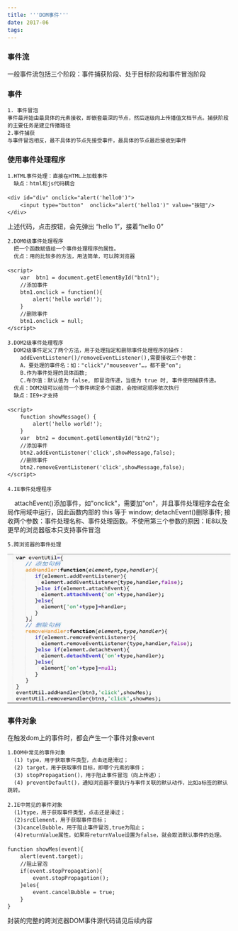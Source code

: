 ```yaml
---
title: '''DOM事件'''
date: 2017-06
tags:
---
```


### 事件流
一般事件流包括三个阶段：事件捕获阶段、处于目标阶段和事件冒泡阶段

### 事件
	1. 事件冒泡
	事件最开始由最具体的元素接收，即嵌套最深的节点，然后逐级向上传播值文档节点。捕获阶段的主要任务是建立传播路径
	2.事件捕获
	与事件冒泡相反，最不具体的节点先接受事件，最具体的节点最后接收到事件

### 使用事件处理程序
    1.HTML事件处理：直接在HTML上加载事件
      缺点：html和js代码耦合

    <div id="div" onclick="alert('hello0')">
        <input type="button"  onclick="alert('hello1')" value="按钮"/>
    </div>

 上述代码，点击按钮，会先弹出 “hello 1”，接着“hello 0”

    2.DOM0级事件处理程序
      把一个函数赋值给一个事件处理程序的属性。
      优点：用的比较多的方法，用法简单，可以跨浏览器

    <script>
        var  btn1 = document.getElementById("btn1");
		//添加事件
        btn1.onclick = function(){
            alert('hello world!');
        }
		//删除事件
        btn1.onclick = null;
    </script>

    3.DOM2级事件处理程序
      DOM2级事件定义了两个方法，用于处理指定和删除事件处理程序的操作：
        addEventListener()/removeEventListener(),需要接收三个参数：
        A．要处理的事件名：如："click"/"mouseover"…，都不要"on";
        B.作为事件处理的具体函数;
        C.布尔值：默认值为 false, 即冒泡传递，当值为 true 时, 事件使用捕获传递。
      优点：DOM2级可以给同一个事件绑定多个函数，会按绑定顺序依次执行
      缺点：IE9+才支持

    <script>
        function showMessage() {
            alert('hello world!');
        }
        var  btn2 = document.getElementById("btn2");
        //添加事件
        btn2.addEventListener('click',showMessage,false);
        //删除事件
        btn2.removeEventListener('click',showMessage,false);
    </script>

    4.IE事件处理程序
      attachEvent()添加事件，如"onclick"，需要加"on"，并且事件处理程序会在全局作用域中运行，因此函数内部的 this 等于 window;
      detachEvent()删除事件;
    接收两个参数：事件处理名称、事件处理函数。不使用第三个参数的原因：IE8以及更早的浏览器版本只支持事件冒泡

    5.跨浏览器的事件处理

 ![demo](images/DOM-event-1.png)

### 事件对象

在触发dom上的事件时，都会产生一个事件对象event

    1.DOM中常见的事件对象
      (1) type，用于获取事件类型，点击还是滑过；
      (2) target，用于获取事件目标，即哪个元素的事件；
      (3) stopPropagation()，用于阻止事件冒泡（向上传递）；
      (4) preventDefault()，通知浏览器不要执行与事件关联的默认动作，比如a标签的默认跳转。

    2.IE中常见的事件对象
	  (1)type，用于获取事件类型，点击还是滑过；
      (2)srcElement，用于获取事件目标；
      (3)cancelBubble，用于阻止事件冒泡,true为阻止；
      (4)returnValue属性，如果将returnValue设置为false，就会取消默认事件的处理。

    function showMes(event){
        alert(event.target);
        //阻止冒泡
        if(event.stopPropagation){
            event.stopPropagation();
        }eles{
            event.cancelBubble = true;
        }
    }

封装的完整的跨浏览器DOM事件源代码请见后续内容







